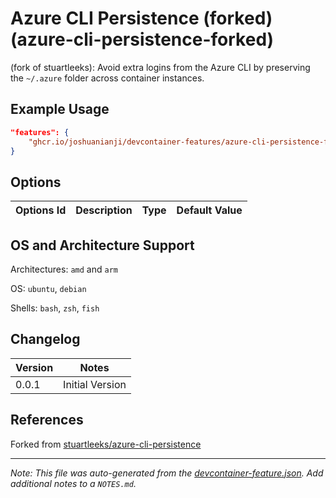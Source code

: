 
# Azure CLI Persistence (forked) (azure-cli-persistence-forked)

(fork of stuartleeks): Avoid extra logins from the Azure CLI by preserving the `~/.azure` folder across container instances.

## Example Usage

```json
"features": {
    "ghcr.io/joshuanianji/devcontainer-features/azure-cli-persistence-forked:0": {}
}
```

## Options

| Options Id | Description | Type | Default Value |
|-----|-----|-----|-----|


## OS and Architecture Support

Architectures: `amd` and `arm`

OS: `ubuntu`, `debian`

Shells: `bash`, `zsh`, `fish`

## Changelog

| Version | Notes           |
| ------- | --------------- |
| 0.0.1   | Initial Version |

## References

Forked from [stuartleeks/azure-cli-persistence](https://github.com/stuartleeks/dev-container-features/tree/main/src/azure-cli-persistence)


---

_Note: This file was auto-generated from the [devcontainer-feature.json](https://github.com/joshuanianji/devcontainer-features/blob/main/src/azure-cli-persistence-forked/devcontainer-feature.json).  Add additional notes to a `NOTES.md`._
